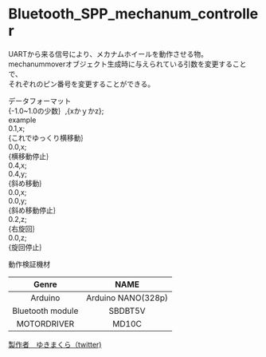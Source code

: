 # Bluetooth_SPP_mechanum_controller
UARTから来る信号により、メカナムホイールを動作させる物。  
mechanummoverオブジェクト生成時に与えられている引数を変更することで、   
それぞれのピン番号を変更することができる。  

データフォーマット   
{-1.0~1.0の少数｝,{xかｙかz};   
example   
0.1,x;   
{これでゆっくり横移動｝   
0.0,x;   
{横移動停止｝   
0.4,x;   
0.4,y;   
{斜め移動｝   
0.0,x;   
0.0,y;   
{斜め移動停止｝   
0.2,z;   
{右旋回｝   
0.0,z;   
{旋回停止｝   

   
動作検証機材   

|Genre|NAME|
|:--:|:--:|
|Arduino|Arduino  NANO(328p)|
|Bluetooth module|SBDBT5V|
|MOTORDRIVER|MD10C|

[製作者　ゆきまくら（twitter)](https://twitter.com/yukimakura86)
